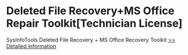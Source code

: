 # Deleted File Recovery+MS Office Repair Toolkit[Technician License]
SysInfoTools Deleted File Recovery + MS Office Recovery Toolkit
[>> Detailed information](https://secure.shareit.com/shareit/product.html?productid=300741323&affiliateid=200057808)